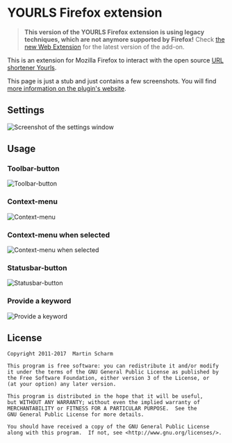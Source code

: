 # YOURLS Firefox extension

> **This version of the YOURLS Firefox extension is using legacy techniques, which are not anymore supported by Firefox!** Check [the new Web Extension](https://github.com/binfalse/YOURLS-FirefoxExtension/tree/master/webextension) for the latest version of the add-on.

This is an extension for Mozilla Firefox to interact with the open source [URL shortener Yourls](http://yourls.org/).

This page is just a stub and just contains a few screenshots. You will find [more information on the plugin's website](https://binfalse.de/software/browser-extensions/yourls-firefox-extension/).

## Settings

![Screenshot of the settings window](https://binfalse.de/wp-content/uploads/2011/06/yourls-extension-settings-window.png)

## Usage

### Toolbar-button

![Toolbar-button](https://binfalse.de/wp-content/uploads/2011/06/yourls-extension-toolbar.png)

### Context-menu

![Context-menu](https://binfalse.de/wp-content/uploads/2011/06/yourls-extension-context.png)

### Context-menu when selected

![Context-menu when selected](https://binfalse.de/wp-content/uploads/2011/06/yourls-extension-context-selection.png)

### Statusbar-button

![Statusbar-button](https://binfalse.de/wp-content/uploads/2011/06/yourls-extension-statusbar.png)

### Provide a keyword

![Provide a keyword](https://binfalse.de/wp-content/uploads/2011/06/yourls-extension-keyword.png)

## License

    Copyright 2011-2017  Martin Scharm
    
    This program is free software: you can redistribute it and/or modify
    it under the terms of the GNU General Public License as published by
    the Free Software Foundation, either version 3 of the License, or
    (at your option) any later version.

    This program is distributed in the hope that it will be useful,
    but WITHOUT ANY WARRANTY; without even the implied warranty of
    MERCHANTABILITY or FITNESS FOR A PARTICULAR PURPOSE.  See the
    GNU General Public License for more details.

    You should have received a copy of the GNU General Public License
    along with this program.  If not, see <http://www.gnu.org/licenses/>.


